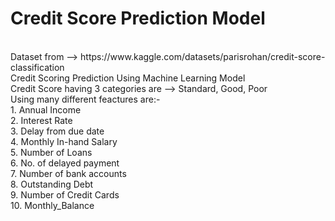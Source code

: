 # Credit Score Prediction Model 
<br>
Dataset from --> https://www.kaggle.com/datasets/parisrohan/credit-score-classification
<br>
Credit Scoring Prediction Using Machine Learning Model 
<br>
Credit Score having 3 categories are --> Standard, Good, Poor
<br>
Using many different feactures are:-
<br>
1. Annual Income
<br>
2. Interest Rate
<br>
3. Delay from due date
<br>
4. Monthly In-hand Salary
<br>
5. Number of Loans
<br>
6. No. of delayed payment
<br>
7. Number of bank accounts
<br>
8. Outstanding Debt
<br>
9. Number of Credit Cards
<br> 
10. Monthly_Balance

